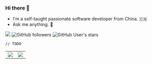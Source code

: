 ### Hi there 👋

- I'm a self-taught passionate software developer from China. 🇨🇳
- Ask me anything. 💬

![](https://komarev.com/ghpvc/?username=568875138)
![GitHub followers](https://img.shields.io/github/followers/568875138?style=social)
![GitHub User's stars](https://img.shields.io/github/stars/568875138?style=social)

```
// TODO
```

<table>
  <tr>
    <td>
      <img src="https://github-readme-stats.vercel.app/api?username=568875138&show_icons=true&count_private=true" />
    </td>
    <td>
      <img src="https://github-readme-stats.vercel.app/api/top-langs/?username=568875138&layout=compact&langs_count=10" />
    </td>
  </tr>
</table>
